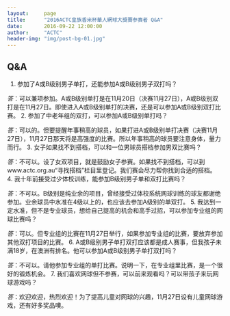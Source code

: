 ```yaml
---
layout:     page
title:      "2016ACTC皇族香米杯華人網球大獎賽参赛者 Q&A"
date:       2016-09-22 12:00:00
author:     "ACTC"
header-img: "img/post-bg-01.jpg"
---
```


## Q&A

1. 参加了A或B级别男子单打，还能参加A或B级别男子双打吗？

  *答*：可以兼项参加。A或B级别单打是在11月20日（决赛11月27日），A或B级别双打是在11月27日。即使进入A或B级别单打的决赛，还是可以参加A或B级别双打比赛。
2. 参加了中老年组的双打，可以参加A或B级别单打吗？

  *答*：可以的。但要提醒年事稍高的球员，如果打进A或B级别单打决赛（决赛11月27日），11月27日那天将是高强度的比赛。所以年事稍高的球员要注意身体，量力而行。
3. 女子如果找不到搭档，可以和一位男球员搭档参加男双比赛吗？

  *答*：不可以。设了女双项目，就是鼓励女子参赛。如果找不到搭档，可以到www.actc.org.au“寻找搭档”栏目里登记。我们赛会尽力帮你找到合适的搭档。
4. 我十年前接受过少体校训练，能参加B级别男子单和双打比赛吗？

  *答*：不可以。B级别是纯业余的项目，曾经接受过体校系统网球训练的球友都谢绝参加。业余球员中水准在4级以上的，也应该去参加A级别的单双打。
5. 我达到一定水准，但不是专业球员，想给自己提高的机会和高手过招，可以参加专业组的网球比赛吗？

  *答*：可以。但专业组的比赛在11月27日举行，如果参加专业组的比赛，要放弃参加其他双打项目的比赛。
6. A或B级别男子单打双打应该都是成人赛事，但我孩子未满18岁，在澳洲有排名。他可以参加A或B级别男子单打双打吗？

  *答*：不可以。请他参加专业组的单打比赛。说明一下，在专业组里比赛，是一个很好的锻炼机会。
7. 我们喜欢网球但不参赛，可以前来观看吗？可以带孩子来玩网球游戏吗？

  *答*：欢迎欢迎，热烈欢迎！为了提高儿童对网球的兴趣，11月27日设有儿童网球游戏，还有好多奖品噢。

